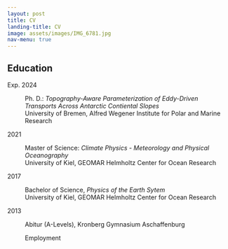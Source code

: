 ```yaml
---
layout: post
title: CV
landing-title: CV
image: assets/images/IMG_6781.jpg
nav-menu: true
---
```


<h2 id="content">Education</h2>
<dl>
	<dt>Exp. 2024</dt>
	<dd>
		<p>Ph. D.: <i>Topography-Aware Parameterization of Eddy-Driven Transports Across Antarctic Contiental Slopes</i> <br>
	        University of Bremen, Alfred Wegener Institute for Polar and Marine Research</p>
	<dd>
	<dt>2021</dt>
	<dd>
		<p>Master of Science: <i>Climate Physics - Meteorology and Physical Oceanography</i> <br>
	        University of Kiel, GEOMAR Helmholtz Center for Ocean Research</p>
	<dd>
	<dt>2017</dt>
	<dd>
		<p>Bachelor of Science, <i>Physics of the Earth Sytem</i> <br>
		University of Kiel, GEOMAR Helmholtz Center for Ocean Research</p>
	<dd>	
	<dt>2013</dt>
	<dd>
		<p>Abitur (A-Levels), Kronberg Gymnasium Aschaffenburg</p>
		
Employment 


